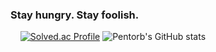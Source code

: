 ### Stay hungry. Stay foolish.
&nbsp;
&nbsp;
[![Solved.ac Profile](http://mazassumnida.wtf/api/v2/generate_badge?boj=allnstar)](https://solved.ac/allnstar)
![Pentorb's GitHub stats](https://github-readme-stats.vercel.app/api?username=pentorb&show_icons=true&theme=gruvbox)  
